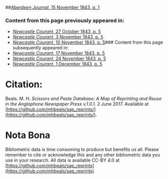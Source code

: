 ##[*Aberdeen Journal*, 15 November 1843, p. 1](https://mhbeals.github.io/sap_html/Aberdeen-Journal/Aberdeen-Journal-15-November-1843-p-1)

### Content from this page previously appeared in:
+ [*Newcastle Courant*, 27 October 1843, p. 5](https://mhbeals.github.io/sap_html/Newcastle-Courant/Newcastle-Courant-27-October-1843-p-5)
+ [*Newcastle Courant*, 3 November 1843, p. 5](https://mhbeals.github.io/sap_html/Newcastle-Courant/Newcastle-Courant-3-November-1843-p-5)
+ [*Newcastle Courant*, 10 November 1843, p. 5](https://mhbeals.github.io/sap_html/Newcastle-Courant/Newcastle-Courant-10-November-1843-p-5)### Content from this page subsequently appeared in:
+ [*Newcastle Courant*, 17 November 1843, p. 5](https://mhbeals.github.io/sap_html/Newcastle-Courant/Newcastle-Courant-17-November-1843-p-5)
+ [*Newcastle Courant*, 24 November 1843, p. 5](https://mhbeals.github.io/sap_html/Newcastle-Courant/Newcastle-Courant-24-November-1843-p-5)
+ [*Newcastle Courant*, 1 December 1843, p. 5](https://mhbeals.github.io/sap_html/Newcastle-Courant/Newcastle-Courant-1-December-1843-p-5)
                    
# Citation: 

Beals. M. H. *Scissors and Paste Database: A Map of Reprinting and Reuse in the Anglophone Newspaper Press v.1.0.1.* 2 June 2017. Available at [https://github.com/mhbeals/sap_reprints/](https://github.com/mhbeals/sap_reprints/). 
                    
# Nota Bona

Bibliometric data is time consuming to produce but benefits us all. Please remember to cite or acknowledge this and any other bibliometric data you use in your research. All data is available CC-BY 4.0 at [https://github.com/mhbeals/sap_reprints](https://github.com/mhbeals/sap_reprints)